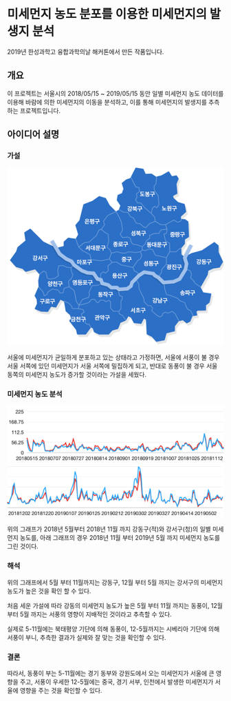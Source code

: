 # 미세먼지 농도 분포를 이용한 미세먼지의 발생지 분석

2019년 한성과학고 융합과학의날 해커톤에서 만든 작품입니다.

## 개요

이 프로젝트는 서울시의 2018/05/15 ~ 2019/05/15 동안 일별 미세먼지 농도 데이터를 이용해 바람에 의한 미세먼지의 이동을 분석하고, 이를 통해 미세먼지의 발생지를 추측하는 프로젝트입니다.

## 아이디어 설명

### 가설

![서울시 지도](images/seoul.png)

서울에 미세먼지가 균일하게 분포하고 있는 상태라고 가정하면, 서울에 서풍이 불 경우 서울 서쪽에 있던 미세먼지가 서울 서쪽에 밀집하게 되고, 반대로 동풍이 불 경우 서울 동쪽의 미세먼지 농도가 증가할 것이라는 가설을 세웠다.

### 미세먼지 농도 분석

![18년5월~19년11월, 강동과 강서의 미세먼지 분포](images/summer.png)
![18년11월~19년5월, 강동과 강서의 미세먼지 분포](images/winter.png)

위의 그래프가 2018년 5월부터 2018년 11월 까지 강동구(적)와 강서구(청)의 일별 미세먼지 농도를, 아래 그래프의 경우 2018년 11월 부터 2019년 5월 까지 미세먼지 농도를 그린 것이다.

### 해석

위의 그래프에서 5월 부터 11월까지는 강동구, 12월 부터 5월 까지는 강서구의 미세먼지 농도가 높은 것을 확인 할 수 있다.

처음 세운 가설에 따라 강동의 미세먼지 농도가 높은 5월 부터 11월 까지는 동풍이, 12월 부터 5월 까지는 서풍의 영향이 지배적인 것이라고 추측할 수 있다.

실제로 5-11월에는 북태평양 기단에 의해 동풍이, 12-5월까지는 시베리아 기단에 의해 서풍이 부니, 추측한 결과가 실제와 잘 맞는 것을 확인할 수 있다.

### 결론

따라서, 동풍이 부는 5-11월에는 경기 동부와 강원도에서 오는 미세먼지가 서울에 큰 영향을 주고, 서풍이 우세한 12-5월에는 중국, 경기 서부, 인천에서 발생한 미세먼지가 서울에 영향을 주는 것을 확인할 수 있다.
